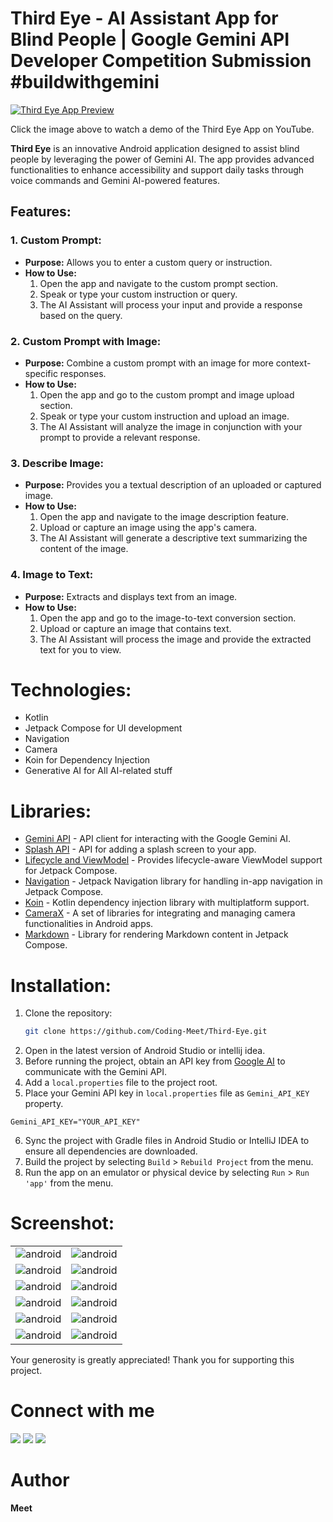 # Third Eye - AI Assistant App for Blind People | Google Gemini API Developer Competition Submission #buildwithgemini

[![Third Eye App Preview](image/thid-eye-app.png)](https://youtu.be/cRTjUSgXhKY?si=1D-FlGa3eUcPhOYR)

Click the image above to watch a demo of the Third Eye App on YouTube.

**Third Eye** is an innovative Android application designed to assist blind people by leveraging the power of Gemini AI. The app provides advanced functionalities to enhance accessibility and support daily tasks through voice commands and Gemini AI-powered features.

## Features:

### 1. Custom Prompt:

- **Purpose:** Allows you to enter a custom query or instruction.
- **How to Use:**
    1. Open the app and navigate to the custom prompt section.
    2. Speak or type your custom instruction or query.
    3. The AI Assistant will process your input and provide a response based on the query.

### 2. Custom Prompt with Image:

- **Purpose:** Combine a custom prompt with an image for more context-specific responses.
- **How to Use:**
    1. Open the app and go to the custom prompt and image upload section.
    2. Speak or type your custom instruction and upload an image.
    3. The AI Assistant will analyze the image in conjunction with your prompt to provide a relevant response.

### 3. Describe Image:

- **Purpose:** Provides you a textual description of an uploaded or captured image.
- **How to Use:**
    1. Open the app and navigate to the image description feature.
    2. Upload or capture an image using the app's camera.
    3. The AI Assistant will generate a descriptive text summarizing the content of the image.

### 4. Image to Text:

- **Purpose:** Extracts and displays text from an image.
- **How to Use:**
    1. Open the app and go to the image-to-text conversion section.
    2. Upload or capture an image that contains text.
    3. The AI Assistant will process the image and provide the extracted text for you to view.

# Technologies:

- Kotlin
- Jetpack Compose for UI development
- Navigation
- Camera
- Koin for Dependency Injection
- Generative AI for All AI-related stuff

# Libraries:

- [Gemini API](https://ai.google.dev/api?lang=android) - API client for interacting with the Google Gemini AI.
- [Splash API](https://developer.android.com/develop/ui/views/launch/splash-screen) - API for adding a splash screen to your app.
- [Lifecycle and ViewModel](https://developer.android.com/jetpack/androidx/releases/lifecycle) - Provides lifecycle-aware ViewModel support for Jetpack Compose.
- [Navigation](https://developer.android.com/develop/ui/compose/navigation) - Jetpack Navigation library for handling in-app navigation in Jetpack Compose.
- [Koin](https://insert-koin.io/) - Kotlin dependency injection library with multiplatform support.
- [CameraX](https://developer.android.com/jetpack/androidx/releases/camera) - A set of libraries for integrating and managing camera functionalities in Android apps.
- [Markdown](https://github.com/jeziellago/compose-markdown) - Library for rendering Markdown content in Jetpack Compose.

# Installation:

1. Clone the repository:
   ```bash
   git clone https://github.com/Coding-Meet/Third-Eye.git
2. Open in the latest version of Android Studio or intellij idea.
3. Before running the project, obtain an API key from [Google AI](https://ai.google.dev) to communicate with the Gemini
   API.
4. Add a `local.properties` file to the project root.
5. Place your Gemini API key in `local.properties` file as `Gemini_API_KEY` property.
```properties
Gemini_API_KEY="YOUR_API_KEY"
```
6. Sync the project with Gradle files in Android Studio or IntelliJ IDEA to ensure all dependencies are downloaded.
7. Build the project by selecting `Build` > `Rebuild Project` from the menu. 
8. Run the app on an emulator or physical device by selecting `Run` > `Run 'app'` from the menu.

# Screenshot:

<table>
   <tr>
    <td><img src="image/image1.png" alt="android"></td>
    <td><img src="image/image2.png" alt="android"></td>
   </tr>
   <tr>
    <td><img src="image/image3.png" alt="android"></td>
    <td><img src="image/image4.png" alt="android"></td>
   </tr>
   <tr>
    <td><img src="image/image5.png" alt="android"></td>
    <td><img src="image/image6.png" alt="android"></td>
   </tr>
   <tr>
    <td><img src="image/image7.png" alt="android"></td>
    <td><img src="image/image8.png" alt="android"></td>
   </tr>
   <tr>
    <td><img src="image/image9.png" alt="android"></td>
    <td><img src="image/image10.png" alt="android"></td>
   </tr>
   <tr>
    <td><img src="image/image11.png" alt="android"></td>
    <td><img src="image/image12.png" alt="android"></td>
   </tr>
</table>

Your generosity is greatly appreciated! Thank you for supporting this project.

# Connect with me

[![](https://img.shields.io/badge/Youtube-red?style=for-the-badge&logo=youtube&logoColor=white)](https://youtube.com/@CodingMeet26?si=FuKwU-aBaf_5kukR)
[![](https://img.shields.io/badge/LinkedIn-0077B5?style=for-the-badge&logo=linkedin&logoColor=white)](https://www.linkedin.com/in/coding-meet-a74933273/)
[![](https://img.shields.io/badge/Twitter-1DA1F2?style=for-the-badge&logo=twitter&logoColor=white)](https://twitter.com/CodingMeet)

# Author

**Meet**
